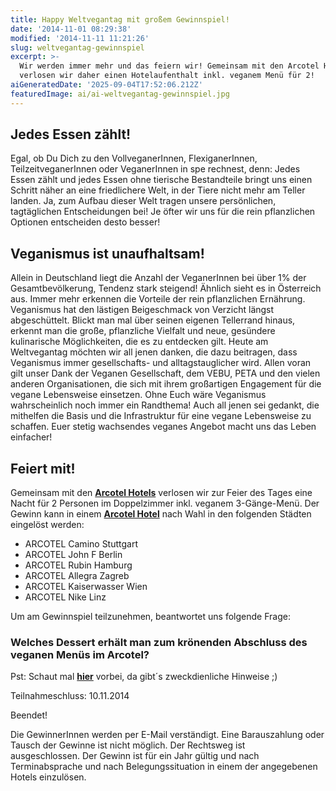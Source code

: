 ```yaml
---
title: Happy Weltvegantag mit großem Gewinnspiel!
date: '2014-11-01 08:29:38'
modified: '2014-11-11 11:21:26'
slug: weltvegantag-gewinnspiel
excerpt: >-
  Wir werden immer mehr und das feiern wir! Gemeinsam mit den Arcotel Hotels
  verlosen wir daher einen Hotelaufenthalt inkl. veganem Menü für 2!
aiGeneratedDate: '2025-09-04T17:52:06.212Z'
featuredImage: ai/ai-weltvegantag-gewinnspiel.jpg
---
```


## Jedes Essen zählt!

Egal, ob Du Dich zu den VollveganerInnen, FlexiganerInnen, TeilzeitveganerInnen oder VeganerInnen in spe rechnest, denn: Jedes Essen zählt und jedes Essen ohne tierische Bestandteile bringt uns einen Schritt näher an eine friedlichere Welt, in der Tiere nicht mehr am Teller landen. Ja, zum Aufbau dieser Welt tragen unsere persönlichen, tagtäglichen Entscheidungen bei! Je öfter wir uns für die rein pflanzlichen Optionen entscheiden desto besser!

## Veganismus ist unaufhaltsam!

Allein in Deutschland liegt die Anzahl der VeganerInnen bei über 1% der Gesamtbevölkerung, Tendenz stark steigend! Ähnlich sieht es in Österreich aus. Immer mehr erkennen die Vorteile der rein pflanzlichen Ernährung. Veganismus hat den lästigen Beigeschmack von Verzicht längst abgeschüttelt. Blickt man mal über seinen eigenen Tellerrand hinaus, erkennt man die große, pflanzliche Vielfalt und neue, gesündere kulinarische Möglichkeiten, die es zu entdecken gilt. Heute am Weltvegantag möchten wir all jenen danken, die dazu beitragen, dass Veganismus immer gesellschafts- und alltagstauglicher wird. Allen voran gilt unser Dank der Veganen Gesellschaft, dem VEBU, PETA und den vielen anderen Organisationen, die sich mit ihrem großartigen Engagement für die vegane Lebensweise einsetzen. Ohne Euch wäre Veganismus wahrscheinlich noch immer ein Randthema! Auch all jenen sei gedankt, die mithelfen die Basis und die Infrastruktur für eine vegane Lebensweise zu schaffen. Euer stetig wachsendes veganes Angebot macht uns das Leben einfacher!

## Feiert mit!

Gemeinsam mit den [**Arcotel Hotels**](http://www.arcotelhotels.com/) verlosen wir zur Feier des Tages eine Nacht für 2 Personen im Doppelzimmer inkl. veganem 3-Gänge-Menü. Der Gewinn kann in einem [**Arcotel Hotel**](http://www.arcotelhotels.com/) nach Wahl in den folgenden Städten eingelöst werden:

*   ARCOTEL Camino Stuttgart
*   ARCOTEL John F Berlin
*   ARCOTEL Rubin Hamburg
*   ARCOTEL Allegra Zagreb
*   ARCOTEL Kaiserwasser Wien
*   ARCOTEL Nike Linz

Um am Gewinnspiel teilzunehmen, beantwortet uns folgende Frage:

### Welches Dessert erhält man zum krönenden Abschluss des veganen Menüs im Arcotel?

Pst: Schaut mal [**hier**](http://www.arcotelhotels.com/de/vegan/) vorbei, da gibt´s zweckdienliche Hinweise ;)

Teilnahmeschluss: 10.11.2014

Beendet!

Die GewinnerInnen werden per E-Mail verständigt. Eine Barauszahlung oder Tausch der Gewinne ist nicht möglich. Der Rechtsweg ist ausgeschlossen. Der Gewinn ist für ein Jahr gültig und nach Terminabsprache und nach Belegungssituation in einem der angegebenen Hotels einzulösen.
